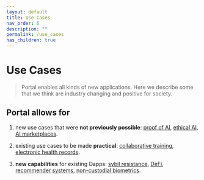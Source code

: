 ```yaml
---
layout: default
title: Use Cases
nav_order: 6
description: ""
permalink: /use_cases
has_children: true
---
```

# Use Cases
> Portal enables all kinds of new applications. Here we describe some that we think are industry changing and positive for society.

## Portal allows for

1. new use cases that were **not previously possible**: [proof of AI](https://whitepaper.portal3.ai/use_cases/proof_of_ai), [ethical AI](https://whitepaper.portal3.ai/use_cases/ethical_ai), [AI marketplaces](https://whitepaper.portal3.ai/use_cases/ai_marketplace).

2. existing use cases to be made **practical**: [collaborative training](https://whitepaper.portal3.ai/use_cases/collaborative_training), [electronic health records](https://whitepaper.portal3.ai/use_cases/ehr).

3. **new capabilities** for existing Dapps: [sybil resistance](https://whitepaper.portal3.ai/use_cases/sybil_resistance), [DeFi](https://whitepaper.portal3.ai/use_cases/defi), [recommender systems](https://whitepaper.portal3.ai/use_cases/recommender_sys), [non-custodial biometrics](https://whitepaper.portal3.ai/use_cases/biometrics).
